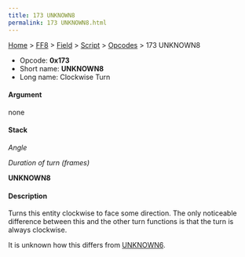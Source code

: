 ```yaml
---
title: 173 UNKNOWN8
permalink: 173 UNKNOWN8.html
---
```


[Home](../../../../Main%20Page.md) > [FF8](../../../../FF8.md) > [Field](../../../Field.md) > [Script](../../Script.md) > [Opcodes](../Opcodes.md) > 173 UNKNOWN8

-   Opcode: **0x173**
-   Short name: **UNKNOWN8**
-   Long name: Clockwise Turn

#### Argument

none

#### Stack

  
*Angle*

*Duration of turn (frames)*

**UNKNOWN8**

#### Description

Turns this entity clockwise to face some direction. The only noticeable
difference between this and the other turn functions is that the turn is
always clockwise.

It is unknown how this differs from [UNKNOWN6][].

  [UNKNOWN6]: 171%20UNKNOWN6.md "wikilink"
